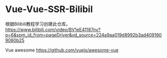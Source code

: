 # Vue-Vue-SSR-Bilibil
根据Bilibili教程学习创建此仓库。
https://www.bilibili.com/video/BV1eE41187ny?p=6&spm_id_from=pageDriver&vd_source=224a9aa019d8992b3ad4091609080b25

Vue awesome
https://github.com/vuejs/awesome-vue
